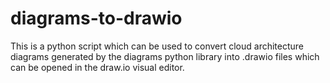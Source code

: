 # diagrams-to-drawio
This is a python script which can be used to convert cloud architecture diagrams generated by the diagrams python library into .drawio files which can be opened in the draw.io visual editor.
